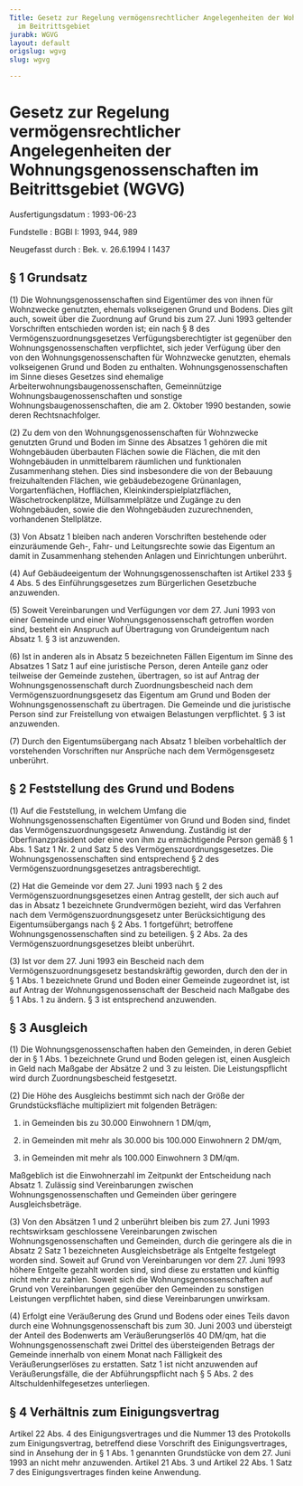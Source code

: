 ```yaml
---
Title: Gesetz zur Regelung vermögensrechtlicher Angelegenheiten der Wohnungsgenossenschaften
  im Beitrittsgebiet
jurabk: WGVG
layout: default
origslug: wgvg
slug: wgvg

---
```


# Gesetz zur Regelung vermögensrechtlicher Angelegenheiten der Wohnungsgenossenschaften im Beitrittsgebiet (WGVG)

Ausfertigungsdatum
:   1993-06-23

Fundstelle
:   BGBl I: 1993, 944, 989

Neugefasst durch
:   Bek. v. 26.6.1994 I 1437


## § 1 Grundsatz

(1) Die Wohnungsgenossenschaften sind Eigentümer des von ihnen für
Wohnzwecke genutzten, ehemals volkseigenen Grund und Bodens. Dies gilt
auch, soweit über die Zuordnung auf Grund bis zum 27. Juni 1993
geltender Vorschriften entschieden worden ist; ein nach § 8 des
Vermögenszuordnungsgesetzes Verfügungsberechtigter ist gegenüber den
Wohnungsgenossenschaften verpflichtet, sich jeder Verfügung über den
von den Wohnungsgenossenschaften für Wohnzwecke genutzten, ehemals
volkseigenen Grund und Boden zu enthalten. Wohnungsgenossenschaften im
Sinne dieses Gesetzes sind ehemalige
Arbeiterwohnungsbaugenossenschaften, Gemeinnützige
Wohnungsbaugenossenschaften und sonstige Wohnungsbaugenossenschaften,
die am 2. Oktober 1990 bestanden, sowie deren Rechtsnachfolger.

(2) Zu dem von den Wohnungsgenossenschaften für Wohnzwecke genutzten
Grund und Boden im Sinne des Absatzes 1 gehören die mit Wohngebäuden
überbauten Flächen sowie die Flächen, die mit den Wohngebäuden in
unmittelbarem räumlichen und funktionalen Zusammenhang stehen. Dies
sind insbesondere die von der Bebauung freizuhaltenden Flächen, wie
gebäudebezogene Grünanlagen, Vorgartenflächen, Hofflächen,
Kleinkinderspielplatzflächen, Wäschetrockenplätze, Müllsammelplätze
und Zugänge zu den Wohngebäuden, sowie die den Wohngebäuden
zuzurechnenden, vorhandenen Stellplätze.

(3) Von Absatz 1 bleiben nach anderen Vorschriften bestehende oder
einzuräumende Geh-, Fahr- und Leitungsrechte sowie das Eigentum an
damit in Zusammenhang stehenden Anlagen und Einrichtungen unberührt.

(4) Auf Gebäudeeigentum der Wohnungsgenossenschaften ist Artikel 233 §
4 Abs. 5 des Einführungsgesetzes zum Bürgerlichen Gesetzbuche
anzuwenden.

(5) Soweit Vereinbarungen und Verfügungen vor dem 27. Juni 1993 von
einer Gemeinde und einer Wohnungsgenossenschaft getroffen worden sind,
besteht ein Anspruch auf Übertragung von Grundeigentum nach Absatz 1.
§ 3 ist anzuwenden.

(6) Ist in anderen als in Absatz 5 bezeichneten Fällen Eigentum im
Sinne des Absatzes 1 Satz 1 auf eine juristische Person, deren Anteile
ganz oder teilweise der Gemeinde zustehen, übertragen, so ist auf
Antrag der Wohnungsgenossenschaft durch Zuordnungsbescheid nach dem
Vermögenszuordnungsgesetz das Eigentum am Grund und Boden der
Wohnungsgenossenschaft zu übertragen. Die Gemeinde und die juristische
Person sind zur Freistellung von etwaigen Belastungen verpflichtet. §
3 ist anzuwenden.

(7) Durch den Eigentumsübergang nach Absatz 1 bleiben vorbehaltlich
der vorstehenden Vorschriften nur Ansprüche nach dem Vermögensgesetz
unberührt.


## § 2 Feststellung des Grund und Bodens

(1) Auf die Feststellung, in welchem Umfang die
Wohnungsgenossenschaften Eigentümer von Grund und Boden sind, findet
das Vermögenszuordnungsgesetz Anwendung. Zuständig ist der
Oberfinanzpräsident oder eine von ihm zu ermächtigende Person gemäß §
1 Abs. 1 Satz 1 Nr. 2 und Satz 5 des Vermögenszuordnungsgesetzes. Die
Wohnungsgenossenschaften sind entsprechend § 2 des
Vermögenszuordnungsgesetzes antragsberechtigt.

(2) Hat die Gemeinde vor dem 27. Juni 1993 nach § 2 des
Vermögenszuordnungsgesetzes einen Antrag gestellt, der sich auch auf
das in Absatz 1 bezeichnete Grundvermögen bezieht, wird das Verfahren
nach dem Vermögenszuordnungsgesetz unter Berücksichtigung des
Eigentumsübergangs nach § 2 Abs. 1 fortgeführt; betroffene
Wohnungsgenossenschaften sind zu beteiligen. § 2 Abs. 2a des
Vermögenszuordnungsgesetzes bleibt unberührt.

(3) Ist vor dem 27. Juni 1993 ein Bescheid nach dem
Vermögenszuordnungsgesetz bestandskräftig geworden, durch den der in §
1 Abs. 1 bezeichnete Grund und Boden einer Gemeinde zugeordnet ist,
ist auf Antrag der Wohnungsgenossenschaft der Bescheid nach Maßgabe
des § 1 Abs. 1 zu ändern. § 3 ist entsprechend anzuwenden.


## § 3 Ausgleich

(1) Die Wohnungsgenossenschaften haben den Gemeinden, in deren Gebiet
der in § 1 Abs. 1 bezeichnete Grund und Boden gelegen ist, einen
Ausgleich in Geld nach Maßgabe der Absätze 2 und 3 zu leisten. Die
Leistungspflicht wird durch Zuordnungsbescheid festgesetzt.

(2) Die Höhe des Ausgleichs bestimmt sich nach der Größe der
Grundstücksfläche multipliziert mit folgenden Beträgen:

1.  in Gemeinden bis zu 30.000 Einwohnern 1 DM/qm,


2.  in Gemeinden mit mehr als 30.000 bis 100.000 Einwohnern 2 DM/qm,


3.  in Gemeinden mit mehr als 100.000 Einwohnern 3 DM/qm.



Maßgeblich ist die Einwohnerzahl im Zeitpunkt der Entscheidung nach
Absatz 1. Zulässig sind Vereinbarungen zwischen
Wohnungsgenossenschaften und Gemeinden über geringere
Ausgleichsbeträge.

(3) Von den Absätzen 1 und 2 unberührt bleiben bis zum 27. Juni 1993
rechtswirksam geschlossene Vereinbarungen zwischen
Wohnungsgenossenschaften und Gemeinden, durch die geringere als die in
Absatz 2 Satz 1 bezeichneten Ausgleichsbeträge als Entgelte festgelegt
worden sind. Soweit auf Grund von Vereinbarungen vor dem 27. Juni 1993
höhere Entgelte gezahlt worden sind, sind diese zu erstatten und
künftig nicht mehr zu zahlen. Soweit sich die Wohnungsgenossenschaften
auf Grund von Vereinbarungen gegenüber den Gemeinden zu sonstigen
Leistungen verpflichtet haben, sind diese Vereinbarungen unwirksam.

(4) Erfolgt eine Veräußerung des Grund und Bodens oder eines Teils
davon durch eine Wohnungsgenossenschaft bis zum 30. Juni 2003 und
übersteigt der Anteil des Bodenwerts am Veräußerungserlös 40 DM/qm,
hat die Wohnungsgenossenschaft zwei Drittel des übersteigenden Betrags
der Gemeinde innerhalb von einem Monat nach Fälligkeit des
Veräußerungserlöses zu erstatten. Satz 1 ist nicht anzuwenden auf
Veräußerungsfälle, die der Abführungspflicht nach § 5 Abs. 2 des
Altschuldenhilfegesetzes unterliegen.


## § 4 Verhältnis zum Einigungsvertrag

Artikel 22 Abs. 4 des Einigungsvertrages und die Nummer 13 des
Protokolls zum Einigungsvertrag, betreffend diese Vorschrift des
Einigungsvertrages, sind in Ansehung der in § 1 Abs. 1 genannten
Grundstücke von dem 27. Juni 1993 an nicht mehr anzuwenden. Artikel 21
Abs. 3 und Artikel 22 Abs. 1 Satz 7 des Einigungsvertrages finden
keine Anwendung.

